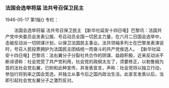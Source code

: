 ### 法国会选举将届  法共号召保卫民主

1946-05-17
第1版()
专栏：

　　法国会选举将届
    法共号召保卫民主
    【新华社延安十四日电】巴黎讯：法国共产党中央委员会发表公报、号召动员全国一切民主力量，在六月二日国会选举中，击破反动派一切阴谋计划，以保卫法国民主事业。法共领袖多列士在巴黎发表演说时，号召人民投票拥护为法国民主团结统一而奋斗的共产党侯选人。
    【新华社延安十四日电】巴黎讯：法右翼分子分裂社共合作的阴谋、益趋积极，近来反动派不断诽谤称：社会党受了共产党利用，社会党的政纲太左了，须要修正，以勃鲁姆为首的法社会党右翼，已附和此种宣传，并发表宣言，声称：社会党将以独立行动，参加行将到来之国会竞选，并独立从事今后之国内政治生活。此宣言发表以后，当即引起社会党左翼分子之激烈反对。
